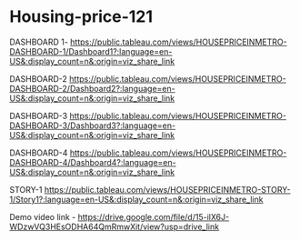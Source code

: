 # Housing-price-121

DASHBOARD 1- https://public.tableau.com/views/HOUSEPRICEINMETRO-DASHBOARD-1/Dashboard1?:language=en-US&:display_count=n&:origin=viz_share_link

DASHBOARD-2 https://public.tableau.com/views/HOUSEPRICEINMETRO-DASHBOARD-2/Dashboard2?:language=en-US&:display_count=n&:origin=viz_share_link

DASHBOARD-3 https://public.tableau.com/views/HOUSEPRICEINMETRO-DASHBOARD-3/Dashboard3?:language=en-US&:display_count=n&:origin=viz_share_link

DASHBOARD-4 https://public.tableau.com/views/HOUSEPRICEINMETRO-DASHBOARD-4/Dashboard4?:language=en-US&:display_count=n&:origin=viz_share_link

STORY-1 https://public.tableau.com/views/HOUSEPRICEINMETRO-STORY-1/Story1?:language=en-US&:display_count=n&:origin=viz_share_link

Demo video link - https://drive.google.com/file/d/15-ilX6J-WDzwVQ3HEsODHA64QmRmwXit/view?usp=drive_link
